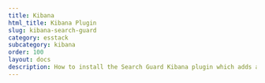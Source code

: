 ```yaml
---
title: Kibana
html_title: Kibana Plugin
slug: kibana-search-guard
category: esstack
subcategory: kibana
order: 100
layout: docs
description: How to install the Search Guard Kibana plugin which adds authentication, multi tenany and the configuration GUI.
---
```

<!---
Copryight 2016-2017 floragunn GmbH
-->